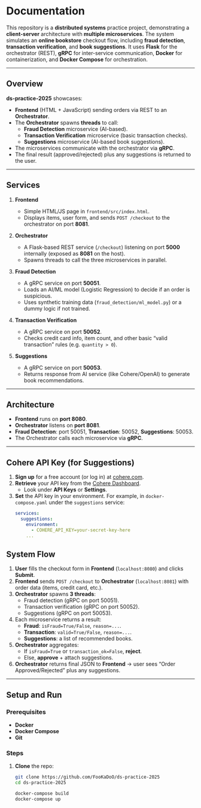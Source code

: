 # Documentation

This repository is a **distributed systems** practice project, demonstrating a **client-server** architecture with **multiple microservices**. The system simulates an **online bookstore** checkout flow, including **fraud detection**, **transaction verification**, and **book suggestions**. It uses **Flask** for the orchestrator (REST), **gRPC** for inter-service communication, **Docker** for containerization, and **Docker Compose** for orchestration.

---

## Overview

**ds-practice-2025** showcases:

- **Frontend** (HTML + JavaScript) sending orders via REST to an **Orchestrator**.
- The **Orchestrator** spawns **threads** to call:
  - **Fraud Detection** microservice (AI-based).
  - **Transaction Verification** microservice (basic transaction checks).
  - **Suggestions** microservice (AI-based book suggestions).
- The microservices communicate with the orchestrator via **gRPC**.
- The final result (approved/rejected) plus any suggestions is returned to the user.

---

## Services

1. **Frontend**  
   - Simple HTML/JS page in `frontend/src/index.html`.  
   - Displays items, user form, and sends `POST /checkout` to the orchestrator on port **8081**.

2. **Orchestrator**  
   - A Flask-based REST service (`/checkout`) listening on port **5000** internally (exposed as **8081** on the host).  
   - Spawns threads to call the three microservices in parallel.

3. **Fraud Detection**  
   - A gRPC service on port **50051**.  
   - Loads an AI/ML model (Logistic Regression) to decide if an order is suspicious.  
   - Uses synthetic training data (`fraud_detection/ml_model.py`) or a dummy logic if not trained.

4. **Transaction Verification**  
   - A gRPC service on port **50052**.  
   - Checks credit card info, item count, and other basic “valid transaction” rules (e.g. `quantity > 0`).

5. **Suggestions**  
   - A gRPC service on port **50053**.  
   - Returns response from AI service (like Cohere/OpenAI) to generate book recommendations.

---

## Architecture

- **Frontend** runs on **port 8080**.  
- **Orchestrator** listens on **port 8081**.  
- **Fraud Detection**: port 50051, **Transaction**: 50052, **Suggestions**: 50053.  
- The Orchestrator calls each microservice via **gRPC**.

---

## Cohere API Key (for Suggestions)

1. **Sign up** for a free account (or log in) at [cohere.com](https://cohere.com/).
2. **Retrieve** your API key from the [Cohere Dashboard](https://dashboard.cohere.ai/).  
   - Look under **API Keys** or **Settings**.
3. **Set** the API key in your environment. For example, in `docker-compose.yaml` under the `suggestions` service:
   ```yaml
   services:
     suggestions:
       environment:
         - COHERE_API_KEY=your-secret-key-here
       ...

## System Flow

1. **User** fills the checkout form in **Frontend** (`localhost:8080`) and clicks **Submit**.
2. **Frontend** sends `POST /checkout` to **Orchestrator** (`localhost:8081`) with order data (items, credit card, etc.).
3. **Orchestrator** spawns **3 threads**:
   - Fraud detection (gRPC on port 50051).  
   - Transaction verification (gRPC on port 50052).  
   - Suggestions (gRPC on port 50053).  
4. Each microservice returns a result:
   - **Fraud**: `isFraud=True/False`, `reason=...`.
   - **Transaction**: `valid=True/False`, `reason=...`.
   - **Suggestions**: a list of recommended books.
5. **Orchestrator** aggregates:
   - If `isFraud=True` or `transaction_ok=False`, **reject**.  
   - Else, **approve** + attach suggestions.
6. **Orchestrator** returns final JSON to **Frontend** → user sees “Order Approved/Rejected” plus any suggestions.

---

## Setup and Run

### Prerequisites

- **Docker**  
- **Docker Compose**
- **Git**

### Steps

1. **Clone** the repo:
   ```bash
   git clone https://github.com/FooKaDoO/ds-practice-2025
   cd ds-practice-2025

   docker-compose build
   docker-compose up